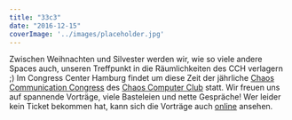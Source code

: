 ```yaml
---
title: "33c3"
date: "2016-12-15"
coverImage: '../images/placeholder.jpg'
---
```


Zwischen Weihnachten und Silvester werden wir, wie so viele andere Spaces auch, unseren Treffpunkt in die Räumlichkeiten des CCH verlagern ;) Im Congress Center Hamburg findet um diese Zeit der jährliche [Chaos Communication Congress](https://de.wikipedia.org/wiki/Chaos_Communication_Congress) des [Chaos Computer Club](https://de.wikipedia.org/wiki/Chaos_Computer_Club) statt. Wir freuen uns auf spannende Vorträge, viele Basteleien und nette Gespräche! Wer leider kein Ticket bekommen hat, kann sich die Vorträge auch [online](https://media.ccc.de/) ansehen.
